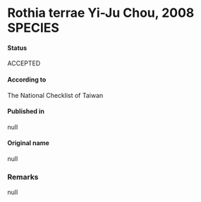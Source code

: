 Rothia terrae Yi-Ju Chou, 2008 SPECIES
=======

#### Status
ACCEPTED

#### According to
The National Checklist of Taiwan

#### Published in
null

#### Original name
null

### Remarks
null